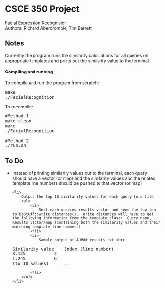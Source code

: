 <h1>CSCE 350 Project</h1>
<p>
Facial Expression Recognision<Br/>
Authors: Richard Abercrombie, Tim Barrett
</p>
<h2>Notes</h2>

<p>Currently the program runs the similarity calculations for all queries on appropriate templates and prints out the similarity value to the terminal.</p>

<h4>Compiling and running</h4>
<p>To compile and run the program from scratch:</p>

<pre>
make
./FacialRecognition
</pre>

<p>To recompile:</p>

<pre>
#Method 1
make clean
make
./FacialRecognition

#Method 2
./run.sh
</pre>



<h2>To Do</h2>
<ul>
	<li>
		Instead of printing similarity values out to the terminal, each query should have a vector (or map) and the similarity values and the related template line numbers should be pushed to that vector (or map)
	</li>

	<li>
		Output the top 10 similarity values for each query to a file
		<ul>
			<li>
				Sort each queries results vector and send the top ten to DoStuff::write_distances().  Write distances will have to get the following information from the template class:  Query name, Results vector/map (containing both the similarity values and their matching template line numbers)
			</li>
			<li>
				Sample output of AU###_results.txt <br>
<pre>
Similarity value 	Index (line number)
3.125 			2
1.245 			6
(to 10 values) 		..
</pre>

			</li>
		</ul>
	</li>
</ul>

